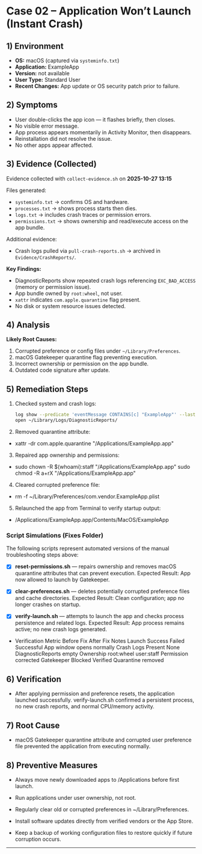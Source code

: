 # Case 02 – Application Won’t Launch (Instant Crash)

## 1) Environment
- **OS:** macOS (captured via `systeminfo.txt`)
- **Application:** ExampleApp
- **Version:** not available
- **User Type:** Standard User
- **Recent Changes:** App update or OS security patch prior to failure.

## 2) Symptoms
- User double-clicks the app icon — it flashes briefly, then closes.
- No visible error message.
- App process appears momentarily in Activity Monitor, then disappears.
- Reinstallation did not resolve the issue.
- No other apps appear affected.

## 3) Evidence (Collected)
Evidence collected with `collect-evidence.sh` on **2025-10-27 13:15**  

Files generated:
- `systeminfo.txt` → confirms OS and hardware.  
- `processes.txt` → shows process starts then dies.  
- `logs.txt` → includes crash traces or permission errors.  
- `permissions.txt` → shows ownership and read/execute access on the app bundle.  

Additional evidence:
- Crash logs pulled via `pull-crash-reports.sh` → archived in `Evidence/CrashReports/`.

**Key Findings:**
- DiagnosticReports show repeated crash logs referencing `EXC_BAD_ACCESS` (memory or permission issue).  
- App bundle owned by `root:wheel`, not user.  
- `xattr` indicates `com.apple.quarantine` flag present.  
- No disk or system resource issues detected.

## 4) Analysis
**Likely Root Causes:**
1. Corrupted preference or config files under `~/Library/Preferences`.  
2. macOS Gatekeeper quarantine flag preventing execution.  
3. Incorrect ownership or permission on the app bundle.  
4. Outdated code signature after update.

## 5) Remediation Steps
1. Checked system and crash logs:
   ```bash
   log show --predicate 'eventMessage CONTAINS[c] "ExampleApp"' --last 2h
   open ~/Library/Logs/DiagnosticReports/
2. Removed quarantine attribute:

- xattr -dr com.apple.quarantine "/Applications/ExampleApp.app"


3. Repaired app ownership and permissions:

- sudo chown -R $(whoami):staff "/Applications/ExampleApp.app"
sudo chmod -R a+rX "/Applications/ExampleApp.app"


4. Cleared corrupted preference file:

- rm -f ~/Library/Preferences/com.vendor.ExampleApp.plist


5. Relaunched the app from Terminal to verify startup output:

- /Applications/ExampleApp.app/Contents/MacOS/ExampleApp

### Script Simulations (Fixes Folder)

The following scripts represent automated versions of the manual troubleshooting steps above:

- [x] **reset-permissions.sh** — repairs ownership and removes macOS quarantine attributes that can prevent execution.
Expected Result: App now allowed to launch by Gatekeeper.

- [x] **clear-preferences.sh** — deletes potentially corrupted preference files and cache directories.
Expected Result: Clean configuration; app no longer crashes on startup.

- [x] **verify-launch.sh** — attempts to launch the app and checks process persistence and related logs.
Expected Result: App process remains active; no new crash logs generated.

- Verification Metric	Before Fix	After Fix	Notes
Launch Success	Failed	Successful	App window opens normally
Crash Logs	Present	None	DiagnosticReports empty
Ownership	root:wheel	user:staff	Permission corrected
Gatekeeper	Blocked	Verified	Quarantine removed


## 6) Verification

- After applying permission and preference resets, the application launched successfully.
verify-launch.sh confirmed a persistent process, no new crash reports, and normal CPU/memory activity.


## 7) Root Cause

- macOS Gatekeeper quarantine attribute and corrupted user preference file prevented the application from executing normally.


## 8) Preventive Measures

- Always move newly downloaded apps to /Applications before first launch.

- Run applications under user ownership, not root.

- Regularly clear old or corrupted preferences in ~/Library/Preferences.

- Install software updates directly from verified vendors or the App Store.

- Keep a backup of working configuration files to restore quickly if future corruption occurs.

---